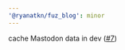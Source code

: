 ```yaml
---
'@ryanatkn/fuz_blog': minor
---
```


cache Mastodon data in dev ([#7](https://github.com/ryanatkn/fuz_blog/pull/7))
